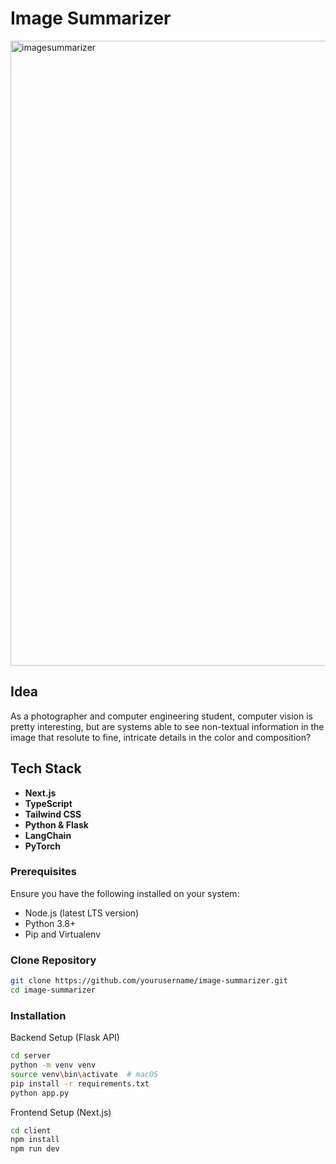 # Image Summarizer

<img width="1000" alt="imagesummarizer" src="https://github.com/user-attachments/assets/b81e83e9-38d3-4dd1-b97e-70cb315a2914" />

## Idea 

As a photographer and computer engineering student, computer vision is pretty interesting, but are systems able to see non-textual information in the image that resolute to fine, intricate details in the color and composition?

## Tech Stack

- **Next.js**
- **TypeScript**
- **Tailwind CSS**
- **Python & Flask**
- **LangChain**
- **PyTorch**

### Prerequisites

Ensure you have the following installed on your system:

- Node.js (latest LTS version)
- Python 3.8+
- Pip and Virtualenv

### Clone Repository

```sh
git clone https://github.com/yourusername/image-summarizer.git
cd image-summarizer
```

### Installation

Backend Setup (Flask API)

```sh
cd server
python -m venv venv
source venv\bin\activate  # macOS
pip install -r requirements.txt
python app.py
```

Frontend Setup (Next.js)

```sh
cd client
npm install
npm run dev
```
